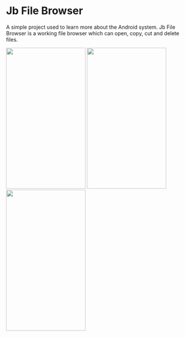 # Jb File Browser #

A simple project used to learn more about the Android system. Jb File Browser is a working file browser which can open, copy, cut and delete files.

<a href='http://www.josboo.com/files/images/screenshots/Jb_main.png'><img src='http://www.josboo.com/files/images/screenshots/Jb_main.png' height='384' width='216' /></a> <a href='http://www.josboo.com/files/images/screenshots/Jb_search.png'><img src='http://www.josboo.com/files/images/screenshots/Jb_search.png' height='384' width='216' /></a> <a href='http://www.josboo.com/files/images/screenshots/Jb_fileMenu.png'><img src='http://www.josboo.com/files/images/screenshots/Jb_fileMenu.png' height='384' width='216' /></a>